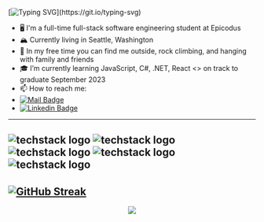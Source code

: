 [![Typing SVG](https://readme-typing-svg.demolab.com?font=Fira+Code&pause=1000&width=435&lines=Hi!%2C+I'm+Laura!)](https://git.io/typing-svg)
- 🖥 I'm a full-time full-stack software engineering student at Epicodus
- 🏔 Currently living in Seattle, Washington 
- 🌱 In my free time you can find me outside, rock climbing, and hanging with family and friends
- 🎓 I’m currently learning JavaScript, C#, .NET, React <> on track to graduate September 2023
- 📫 How to reach me:
- [![Mail Badge](https://img.shields.io/badge/-Gmail-c0392b?style=flat&labelColor=c0392b&logo=gmail&logoColor=white)](mailto:lauramhope.dpt@gmail.com)
- [![Linkedin Badge](https://img.shields.io/badge/-LinkedIn-blue?style=flat&logo=Linkedin&logoColor=white)](https://www.linkedin.com/in/laura-hope-softwaredev/)
---
![techstack logo](https://readme-components.vercel.app/api?component=logo&logo=css3&text=true&animation=spin)
![techstack logo](https://readme-components.vercel.app/api?component=logo&logo=html5&text=true&animation=spin)
![techstack logo](https://readme-components.vercel.app/api?component=logo&logo=javascript&text=true&animation=spin)
![techstack logo](https://readme-components.vercel.app/api?component=logo&logo=csharp&text=true&animation=spin)
![techstack logo](https://readme-components.vercel.app/api?component=logo&logo=react&text=true&animation=spin)
---
[![GitHub Streak](https://streak-stats.demolab.com?user=lauramhope&theme=panda&mode=weekly&hide_longest_streak=true)](https://git.io/streak-stats)
---
<div style="text-align: center;">
  
![](https://github-readme-stats.vercel.app/api/top-langs/?username=lauramhope&theme=tokyonight&hide_border=true&include_all_commits=false&count_private=false&layout=compact)

</div>
